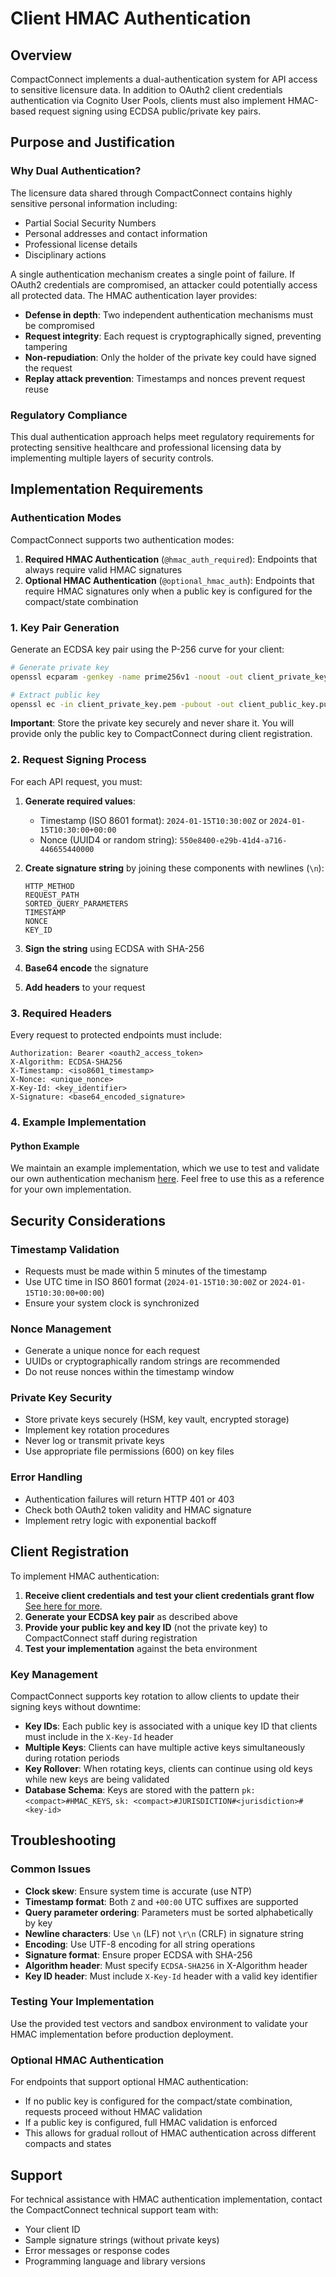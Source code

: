 # Client HMAC Authentication

## Overview

CompactConnect implements a dual-authentication system for API access to sensitive licensure data. In addition to OAuth2 client credentials authentication via Cognito User Pools, clients must also implement HMAC-based request signing using ECDSA public/private key pairs.

## Purpose and Justification

### Why Dual Authentication?

The licensure data shared through CompactConnect contains highly sensitive personal information including:
- Partial Social Security Numbers
- Personal addresses and contact information
- Professional license details
- Disciplinary actions

A single authentication mechanism creates a single point of failure. If OAuth2 credentials are compromised, an attacker could potentially access all protected data. The HMAC authentication layer provides:

- **Defense in depth**: Two independent authentication mechanisms must be compromised
- **Request integrity**: Each request is cryptographically signed, preventing tampering
- **Non-repudiation**: Only the holder of the private key could have signed the request
- **Replay attack prevention**: Timestamps and nonces prevent request reuse

### Regulatory Compliance

This dual authentication approach helps meet regulatory requirements for protecting sensitive healthcare and professional licensing data by implementing multiple layers of security controls.

## Implementation Requirements

### Authentication Modes

CompactConnect supports two authentication modes:

1. **Required HMAC Authentication** (`@hmac_auth_required`): Endpoints that always require valid HMAC signatures
2. **Optional HMAC Authentication** (`@optional_hmac_auth`): Endpoints that require HMAC signatures only when a public key is configured for the compact/state combination

### 1. Key Pair Generation

Generate an ECDSA key pair using the P-256 curve for your client:

```bash
# Generate private key
openssl ecparam -genkey -name prime256v1 -noout -out client_private_key.pem

# Extract public key
openssl ec -in client_private_key.pem -pubout -out client_public_key.pub
```

**Important**: Store the private key securely and never share it. You will provide only the public key to CompactConnect during client registration.

### 2. Request Signing Process

For each API request, you must:

1. **Generate required values**:
   - Timestamp (ISO 8601 format): `2024-01-15T10:30:00Z` or `2024-01-15T10:30:00+00:00`
   - Nonce (UUID4 or random string): `550e8400-e29b-41d4-a716-446655440000`

2. **Create signature string** by joining these components with newlines (`\n`):
   ```
   HTTP_METHOD
   REQUEST_PATH
   SORTED_QUERY_PARAMETERS
   TIMESTAMP
   NONCE
   KEY_ID
   ```

3. **Sign the string** using ECDSA with SHA-256
4. **Base64 encode** the signature
5. **Add headers** to your request

### 3. Required Headers

Every request to protected endpoints must include:

```
Authorization: Bearer <oauth2_access_token>
X-Algorithm: ECDSA-SHA256
X-Timestamp: <iso8601_timestamp>
X-Nonce: <unique_nonce>
X-Key-Id: <key_identifier>
X-Signature: <base64_encoded_signature>
```

### 4. Example Implementation

#### Python Example

We maintain an example implementation, which we use to test and validate our own authentication mechanism [here](../lambdas/python/common/common_test/sign_request.py). Feel free to use this as a reference for your own implementation.


## Security Considerations

### Timestamp Validation
- Requests must be made within 5 minutes of the timestamp
- Use UTC time in ISO 8601 format (`2024-01-15T10:30:00Z` or `2024-01-15T10:30:00+00:00`)
- Ensure your system clock is synchronized

### Nonce Management
- Generate a unique nonce for each request
- UUIDs or cryptographically random strings are recommended
- Do not reuse nonces within the timestamp window

### Private Key Security
- Store private keys securely (HSM, key vault, encrypted storage)
- Implement key rotation procedures
- Never log or transmit private keys
- Use appropriate file permissions (600) on key files

### Error Handling
- Authentication failures will return HTTP 401 or 403
- Check both OAuth2 token validity and HMAC signature
- Implement retry logic with exponential backoff

## Client Registration

To implement HMAC authentication:

1. **Receive client credentials and test your client credentials grant flow**
   [See here for more](../app_clients/it_staff_onboarding_instructions/README.md).
2. **Generate your ECDSA key pair** as described above
3. **Provide your public key and key ID** (not the private key) to CompactConnect staff during registration
4. **Test your implementation** against the beta environment

### Key Management

CompactConnect supports key rotation to allow clients to update their signing keys without downtime:

- **Key IDs**: Each public key is associated with a unique key ID that clients must include in the `X-Key-Id` header
- **Multiple Keys**: Clients can have multiple active keys simultaneously during rotation periods
- **Key Rollover**: When rotating keys, clients can continue using old keys while new keys are being validated
- **Database Schema**: Keys are stored with the pattern `pk: <compact>#HMAC_KEYS`, `sk: <compact>#JURISDICTION#<jurisdiction>#<key-id>`

## Troubleshooting

### Common Issues

- **Clock skew**: Ensure system time is accurate (use NTP)
- **Timestamp format**: Both `Z` and `+00:00` UTC suffixes are supported
- **Query parameter ordering**: Parameters must be sorted alphabetically by key
- **Newline characters**: Use `\n` (LF) not `\r\n` (CRLF) in signature string
- **Encoding**: Use UTF-8 encoding for all string operations
- **Signature format**: Ensure proper ECDSA with SHA-256
- **Algorithm header**: Must specify `ECDSA-SHA256` in X-Algorithm header
- **Key ID header**: Must include `X-Key-Id` header with a valid key identifier

### Testing Your Implementation

Use the provided test vectors and sandbox environment to validate your HMAC implementation before production deployment.

### Optional HMAC Authentication

For endpoints that support optional HMAC authentication:

- If no public key is configured for the compact/state combination, requests proceed without HMAC validation
- If a public key is configured, full HMAC validation is enforced
- This allows for gradual rollout of HMAC authentication across different compacts and states

## Support

For technical assistance with HMAC authentication implementation, contact the CompactConnect technical support team with:
- Your client ID
- Sample signature strings (without private keys)
- Error messages or response codes
- Programming language and library versions
